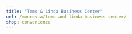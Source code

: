 ```yaml
---
title: "Temo & Linda Business Center"
url: /monrovia/temo-and-linda-business-center/
shop: convenience
---
```

